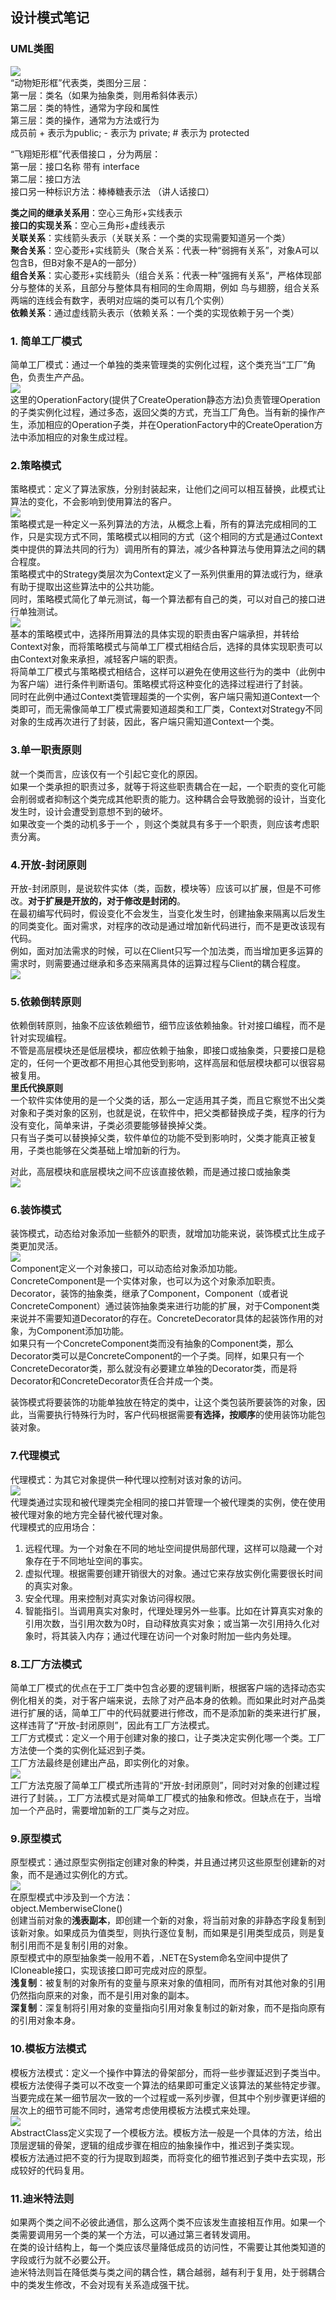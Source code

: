 ## 设计模式笔记 ##
### UML类图 ###
![](https://i.imgur.com/hGOUFKY.png)        
“动物矩形框”代表类，类图分三层：         
第一层：类名（如果为抽象类，则用希斜体表示）        
第二层：类的特性，通常为字段和属性       
第三层：类的操作，通常为方法或行为        
成员前 + 表示为public; - 表示为 private; # 表示为 protected       

“飞翔矩形框”代表借接口 ，分为两层：   
第一层：接口名称 带有 interface    
第二层：接口方法        
接口另一种标识方法：棒棒糖表示法   （讲人话接口）        

**类之间的继承关系用**：空心三角形+实线表示       
**接口的实现关系**：空心三角形+虚线表示       
**关联关系**：实线箭头表示（关联关系：一个类的实现需要知道另一个类）     
**聚合关系**：空心菱形+实线箭头（聚合关系：代表一种“弱拥有关系”，对象A可以包含B，但B对象不是A的一部分）     
**组合关系**：实心菱形+实线箭头（组合关系：代表一种”强拥有关系“，严格体现部分与整体的关系，且部分与整体具有相同的生命周期，例如 鸟与翅膀，组合关系两端的连线会有数字，表明对应端的类可以有几个实例）                  
**依赖关系**：通过虚线箭头表示（依赖关系：一个类的实现依赖于另一个类）           

### 1. 简单工厂模式 ###
简单工厂模式：通过一个单独的类来管理类的实例化过程，这个类充当“工厂”角色，负责生产产品。         
![](https://i.imgur.com/LZKmGX1.png)         
这里的OperationFactory(提供了CreateOperation静态方法)负责管理Operation的子类实例化过程，通过多态，返回父类的方式，充当工厂角色。当有新的操作产生，添加相应的Operation子类，并在OperationFactory中的CreateOperation方法中添加相应的对象生成过程。           
### 2.策略模式 ###
策略模式：定义了算法家族，分别封装起来，让他们之间可以相互替换，此模式让算法的变化，不会影响到使用算法的客户。       
![](https://i.imgur.com/m0R8zz1.png)       
策略模式是一种定义一系列算法的方法，从概念上看，所有的算法完成相同的工作，只是实现方式不同，策略模式以相同的方式（这个相同的方式是通过Context类中提供的算法共同的行为）调用所有的算法，减少各种算法与使用算法之间的耦合程度。      
策略模式中的Strategy类层次为Context定义了一系列供重用的算法或行为，继承有助于提取出这些算法中的公共功能。     
同时，策略模式简化了单元测试，每一个算法都有自己的类，可以对自己的接口进行单独测试。                         
![](https://i.imgur.com/rvp2hit.png)       
基本的策略模式中，选择所用算法的具体实现的职责由客户端承担，并转给Context对象，而将策略模式与简单工厂模式相结合后，选择的具体实现职责可以由Context对象来承担，减轻客户端的职责。                           
将简单工厂模式与策略模式相结合，这样可以避免在使用这些行为的类中（此例中为客户端）进行条件判断语句。策略模式将这种变化的选择过程进行了封装。        
同时在此例中通过Context类管理超类的一个实例，客户端只需知道Context一个类即可，而无需像简单工厂模式需要知道超类和工厂类，Context对Strategy不同对象的生成再次进行了封装，因此，客户端只需知道Context一个类。             
### 3.单一职责原则 ###
就一个类而言，应该仅有一个引起它变化的原因。          
如果一个类承担的职责过多，就等于将这些职责耦合在一起，一个职责的变化可能会削弱或者抑制这个类完成其他职责的能力。这种耦合会导致脆弱的设计，当变化发生时，设计会遭受到意想不到的破坏。         
如果改变一个类的动机多于一个 ，则这个类就具有多于一个职责，则应该考虑职责分离。     
### 4.开放-封闭原则 ###
开放-封闭原则，是说软件实体（类，函数，模块等）应该可以扩展，但是不可修改。**对于扩展是开放的，对于修改是封闭的**。      
在最初编写代码时，假设变化不会发生，当变化发生时，创建抽象来隔离以后发生的同类变化。面对需求，对程序的改动是通过增加新代码进行，而不是更改该现有代码。        
例如，面对加法需求的时候，可以在Client只写一个加法类，而当增加更多运算的需求时，则需要通过继承和多态来隔离具体的运算过程与Client的耦合程度。           
![](https://i.imgur.com/qD7KSKl.png)              
### 5.依赖倒转原则 ###
依赖倒转原则，抽象不应该依赖细节，细节应该依赖抽象。针对接口编程，而不是针对实现编程。      
不管是高层模块还是低层模块，都应依赖于抽象，即接口或抽象类，只要接口是稳定的，任何一个更改都不用担心其他受到影响，这样高层和低层模块都可以很容易被复用。       
**里氏代换原则**      
一个软件实体使用的是一个父类的话，那么一定适用其子类，而且它察觉不出父类对象和子类对象的区别，也就是说，在软件中，把父类都替换成子类，程序的行为没有变化，简单来讲，子类必须要能够替换掉父类。            
只有当子类可以替换掉父类，软件单位的功能不受到影响时，父类才能真正被复用，子类也能够在父类基础上增加新的行为。        

对此，高层模块和底层模块之间不应该直接依赖，而是通过接口或抽象类          
 ![](https://i.imgur.com/BOM7TKB.png)        
### 6.装饰模式 ###
装饰模式，动态给对象添加一些额外的职责，就增加功能来说，装饰模式比生成子类更加灵活。          
![](https://i.imgur.com/wgzFVED.png)              
Component定义一个对象接口，可以动态给对象添加功能。ConcreteComponent是一个实体对象，也可以为这个对象添加职责。Decorator，装饰的抽象类，继承了Component，Component（或者说ConcreteComponent）通过装饰抽象类来进行功能的扩展，对于Component类来说并不需要知道Decorator的存在。ConcreteDecorator具体的起装饰作用的对象，为Component添加功能。          
如果只有一个ConcreteComponent类而没有抽象的Component类，那么Decorator类可以是ConcreteComponent的一个子类。同样，如果只有一个ConcreteDecorator类，那么就没有必要建立单独的Decorator类，而是将Decorator和ConcreteDecorator责任合并成一个类。        

装饰模式将要装饰的功能单独放在特定的类中，让这个类包装所要装饰的对象，因此，当需要执行特殊行为时，客户代码根据需要**有选择，按顺序**的使用装饰功能包装对象。         
### 7.代理模式 ###
代理模式：为其它对象提供一种代理以控制对该对象的访问。   
![](https://i.imgur.com/M8XK1OS.png)       
代理类通过实现和被代理类完全相同的接口并管理一个被代理类的实例，使在使用被代理对象的地方完全替代被代理对象。    
代理模式的应用场合：      
1. 远程代理。为一个对象在不同的地址空间提供局部代理，这样可以隐藏一个对象存在于不同地址空间的事实。  
2. 虚拟代理。根据需要创建开销很大的对象。通过它来存放实例化需要很长时间的真实对象。          
3. 安全代理。用来控制对真实对象访问得权限。      
4. 智能指引。当调用真实对象时，代理处理另外一些事。比如在计算真实对象的引用次数，当引用次数为0时，自动释放真实对象；或当第一次引用持久化对象时，将其装入内存；通过代理在访问一个对象时附加一些内务处理。         

### 8.工厂方法模式 ###
简单工厂模式的优点在于工厂类中包含必要的逻辑判断，根据客户端的选择动态实例化相关的类，对于客户端来说，去除了对产品本身的依赖。而如果此时对产品类进行扩展的话，简单工厂中的代码就要进行修改，而不是添加新的类来进行扩展，这样违背了“开放-封闭原则”，因此有工厂方法模式。   
工厂方式模式：定义一个用于创建对象的接口，让子类决定实例化哪一个类。工厂方法使一个类的实例化延迟到子类。     
工厂方法最终是创建出产品，即实例化的对象。         
![](https://i.imgur.com/DKCDLdq.png)                   
工厂方法克服了简单工厂模式所违背的“开放-封闭原则”，同时对对象的创建过程进行了封装。，工厂方法模式是对简单工厂模式的抽象和修改。但缺点在于，当增加一个产品时，需要增加新的工厂类与之对应。         

### 9.原型模式 ###
原型模式：通过原型实例指定创建对象的种类，并且通过拷贝这些原型创建新的对象，而不是通过实例化的方式。        
![](https://i.imgur.com/WcC79tc.png)                   
在原型模式中涉及到一个方法：        
object.MemberwiseClone()      
创建当前对象的**浅表副本**，即创建一个新的对象，将当前对象的非静态字段复制到该新对象。如果成员为值类型，则执行逐位复制，而如果是引用类型成员，则是复制引用而不是复制引用的对象。       
原型模式中的原型抽象类一般用不着，.NET在System命名空间中提供了ICloneable接口，实现该接口即可完成对应的原型。       
**浅复制**：被复制的对象所有的变量与原来对象的值相同，而所有对其他对象的引用仍然指向原来的对象，而不是引用对象的副本。       
**深复制**：深复制将引用对象的变量指向引用对象复制过的新对象，而不是指向原有的引用对象本身。       

### 10.模板方法模式 ###
模板方法模式：定义一个操作中算法的骨架部分，而将一些步骤延迟到子类当中。模板方法使得子类可以不改变一个算法的结果即可重定义该算法的某些特定步骤。          
当要完成在某一细节层次一致的一个过程或一系列步骤，但其中个别步骤更详细的层次上的细节可能不同时，通常考虑使用模板方法模式来处理。         
![](https://i.imgur.com/NnJKXSY.png)                  
AbstractClass定义实现了一个模板方法。模板方法一般是一个具体的方法，给出顶层逻辑的骨架，逻辑的组成步骤在相应的抽象操作中，推迟到子类实现。     
模板方法通过把不变的行为提取到超类，而将变化的细节推迟到子类中去实现，形成较好的代码复用。   
### 11.迪米特法则 ###
如果两个类之间不必彼此通信，那么这两个类不应该发生直接相互作用。如果一个类需要调用另一个类的某一个方法，可以通过第三者转发调用。   
在类的设计结构上，每一个类应该尽量降低成员的访问性，不需要让其他类知道的字段或行为就不必要公开。   
迪米特法则旨在降低类与类之间的耦合性，耦合越弱，越有利于复用，处于弱耦合中的类发生修改，不会对现有关系造成强干扰。    